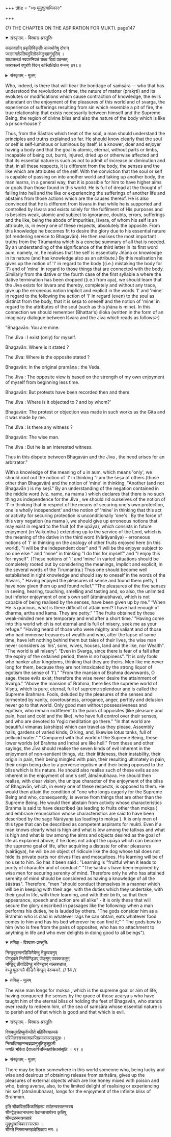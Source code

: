+++
title = "०७ मुमुक्षुत्वाधिकारः"

+++

(7) THE CHAPTER ON THE ASPIRATION FOR MUKTI. page147

<details open><summary>संस्कृतम् - विश्वास-प्रस्तुतिः</summary>

कालावर्तान् प्रकृतिविकृतीः कामभोगेषु दोषान्  
ज्वालागर्तप्रतिमदुरितोदर्कदुःखानुभूतिम् ।  
याथातत्थ्यं स्वपरनियतं यच्च दिव्यं पदन्तत्  
काराकल्पं वपुरपि विदन् कस्तितिक्षेत बन्धम् ॥१८॥
</details>

<details><summary>संस्कृतम् - मूलम्</summary>

कालावर्तान् प्रकृतिविकृतीः कामभोगेषु दोषान्  
ज्वालागर्तप्रतिमदुरितोदर्कदुःखानुभूतिम् ।  
याथातत्थ्यं स्वपरनियतं यच्च दिव्यं पदन्तत्  
काराकल्पं वपुरपि विदन् कस्तितिक्षेत बन्धम् ॥१८॥
</details>

Who, indeed, is there that will bear the bondage of saṁsāra -- who that has understood the revolutions of time, the nature of matter (prakṛti) and its evolutes or modifications which cause contraction of knowledge, the evils attendant on the enjoyment of the pleasures of this world and of svarga, the experience of sufferings resulting from sin which resemble a pit of fire, the true relationship that exists necessarily between himself and the Supreme Being, the region of divine bliss and also the nature of the body which is like a prison-house ?

Thus, from the Śāstras which treat of the soul, a man should understand the principles and truths explained so far. He should know clearly that the soul or self is self-luminous or luminous by itself, is a knower, doer and enjoyer having a body and that the goal is atomic, eternal, without parts or limbs, incapable of being cut, burnt, injured, dried up or otherwise affected and that its essential nature is such as not to admit of increase or diminution and that, in all these respects, it is different from the body, the senses and the like which are attributes of the self. With the conviction that the soul or self is capable of passing on into another world and taking up another body, the man learns, in a general way, that it is possible for him to have higher aims or goals than those found in this world. He is full of dread at the thought of falling into hell and the like or experiencing the sufferings of another life and abstains from those actions which are the causes thereof. He is also convinced that he is different from Iśvara in that while he is supported and controlled by Iśvara and exists solely for the fulfilment of His purposes and is besides weak, atomic and subject to ignorance, doubts, errors, sufferings and the like, being the abode of impurities, Iśvara, of whom his self is an attribute, is, in every one of these respects, absolutely the opposite. From this knowledge he becomes fit to desire the glory due to his essential nature (of rendering service to Bhagavān). He then realises the most important truths from the Tirumantra which is a concise summary of all that is needed. By an understanding of the significance of the third letter in its first word aum, namely, m, he realises that the self is essentially Jñāna or knowledge in its nature (and has knowledge also as an attribute.) By this realisation he gives up the notion of 'I' in regard to the body ((i.e.) mistaking the body for 'I') and of 'mine' in regard to those things that are connected with the body. Similarly from the dative or the fourth case of the first syllable a where the dative termination has been dropped ((i.e.) from aya), we should learn that the Jīva   exists for Iśvara and thereby, completely and without any trace, give up the erroneous notion implicit and explicit in the words 'I' and 'mine' in regard to the following the action of 'I' in regard (even) to the soul as distinct from the body, that it is śeṣa to oneself and the notion of 'mine' in regard to the attributes of the soul (such as this jñāna is mine). In this connection we should remember (Bhattar's) śloka  (written in the form of an imaginary dialogue between Iśvara and the Jīva   which reads as follows:-)

"Bhagavān: You are mine.

The Jīva   : I exist (only) for myself.

Bhagavān: Where is it stated ?

The Jīva: Where is the opposite stated ?

Bhagavān: In the original pramāṇa : the Veda.

The Jīva  : The opposite view is based on the strength of my own enjoyment of myself from beginning less time.

Bhagavān: But protests have been recorded then and there.

The Jīva   : Where is it objected to ? and by whom?'

Bhagavān: The protest or objection was made in such works as the Gita and it was made by me.

The Jīva  : Is there any witness ?

Bhagavān: The wise man.

The Jīva   : But he is an interested witness.

Thus in this dispute between Bhagavān and the Jīva  , the need arises for an arbitrator."

With a knowledge of the meaning of u in aum, which means 'only', we should root out the notion of 'I' in thinking "I am the śeṣa of others (those other than Bhagavān) and the notion of ‘mine' in thinking, "Another (and not Bhagavān ) is my śeṣī." By an understanding of the negation contained in the middle word (viz. namo, na mama ) which declares that there is no such thing as independence for the Jīva  , we should rid ourselves of the notion of 'I' in thinking that in respect of the means of securing one's own protection, one is wholly independent' and the notion of 'mine' in thinking that this act or activity for securing protection is unconditionally 'one's.' By the force of this very negation (na mama ), we should give up erroneous notions that may exist in regard to the fruit (of the upāya), which consists in future enjoyment (in Vaikuṇṭha  ) extending up to the service of the Lord, which is the meaning of the dative in the third word (Nārāyanāya) - erroneous notions of 'I' in thinking on the analogy of other fruits enjoyed here (in this world), "I will be the independent doer” and “I will be the enjoyer subject to no one else " and "mine" in thinking "I do this for myself" and "I enjoy this for myself". (These notions of 'I' and 'mine' in varied situations should be completely rooted out by considering the meanings, implicit and explicit, in the several words of the Tirumantra.) Thus one should become well established in right knowledge and should say to oneself in the words of the Alwars, " Having enjoyed the pleasures of sense and found them petty, I have now given them up and found relief." "The pleasures of the five senses in seeing, hearing, touching, smelling and tasting and, so also, the unlimited but inferior enjoyment of one's own self (ātmānubhava), which is not capable of being realised by the senses, have been given up by me.” “When He is gracious, what is there difficult of attainment? I have had enough of dharma, artha and kama. They are petty." "The fruits obtained by these weak-minded men are temporary and end after a short time.' "Having come into this world which is not eternal and is full of misery, seek me as your refuge." "Having heard of those who were mighty and valiant and of those who had immense treasures of wealth and who, after the lapse of some time, have left nothing behind them but tales of their lives, the wise man never considers as 'his', sons, wives, houses, land and the like, nor Wealth". "The world is all misery”. “Even in Svarga, since there is fear of a fall after the expiry of the ordained period, there is no happiness". "It is only fools who hanker after kingdoms, thinking that they are theirs. Men like me never long for them, because they are not intoxicated by the strong liquor of egotism the sense of 'I')." "From the mansion of Brahma downwards, O sage, these evils exist; therefore the wise never desire the attainment of Svarga." "Above the mansion of Brahma, there lies the supreme world of Viṣṇu, which is pure, eternal, full of supreme splendour and is called the Supreme Brahman. Fools, deluded by the pleasures of the senses and tormented by vanity, covetousness, arrogance, anger, perfidy and delusion never go to that world. Only good men without possessiveness and egotism, who remain indifferent to the pairs of opposites (like pleasure and pain, heat and cold and the like), who have full control over their senses, and who are devoted to Yogic meditation go there." "In that world are beautiful vimanas (airships) which can travel as they please, Assembly halls, gardens of varied kinds, O king, and, likewise lotus tanks, full of pellucid water.” “ Compared with that world of the Supreme Being, these lower worlds (of Brahma and Indra) are like hell." From these and other sayings, the Jīva   should realise the seven kinds of evil inherent in the enjoyment of non-sentient things, viz. their littleness, their instability, their origin in pain, their being mingled with pain, their resulting ultimately in pain, their origin being due to a perverse egotism and their being opposed to the bliss which is his nature. He should also realise such of these evils as are inherent in the enjoyment of one's self, ātmānubhava. He should then realise, with clear vision, the unique character of the enjoyment of the bliss of Bhagavān, which, in every one of these respects, is opposed to them. He would then attain the condition of "one who longs eagerly for the Supreme Being and who, consequently, is averse from things that are other than the Supreme Being. He would then abstain from activity whose characteristics Brahma is said to have described (as leading to fruits other than mokṣa ) and embrace renunciation whose characteristics are said to have been described by the sage Nārāyaṇa  (as leading to mokṣa ). It is only men of this type that can be described as competent aspirants for mukti. Even if a man knows clearly what is high and what is low among the tattvas and what is high and what is low among the aims and objects desired as the goal of life as explained above, if he does not adopt the upāya which can become the supreme goal of life, after acquiring a distaste for other pleasures (vairāgya), he will be an object of ridicule like the dog whose tail does not hide its private parts nor drives flies and mosquitoes. His learning will be of no use to him. So has it been said : "Learning is "fruitful when it leads to purity of character and of conduct:" "The śāstra s have been enjoined by wise men for securing serenity of mind. Therefore only he who has attained serenity of mind should be considered as having a knowledge of all the śāstras". Therefore, "men "should conduct themselves in a manner which will be in keeping with their age, with the duties which they undertake, with their goal in life, with their learning, and with their birth, so that their appearance, speech and action are all alike" - it is only these that will secure the glory described in passages like the following: when a man performs his duties, he is lauded by others. "The gods consider him as a Brahmin who is clad in whatever rags he can obtain, eats whatever food comes to him and has his bed wherever he can find it;" " The gods bow to him (who is free from the pairs of opposites, who has no attachment to anything in life and who ever delights in doing good to all beings").

<details open><summary>तमिऴ् - विश्वास-प्रस्तुतिः</summary>

निण्ड्रबुराणनडियिणैयेन्दु नॆडुम्बयनुम्  
पॊण्ड्रुदले निलैयॆण्ड्रिडप् पॊङ्गुम् पवक्कडलुम्  
नण्ड्रिदु तीयदिदॆण्ड्रु नविण्ड्रवर् नल्लरुळाल्  
वॆण्ड्रु पुलन्गळै वीडिनै वेण्डुम् पॆरुम्बयने. // 14 //
</details>

<details><summary>तमिऴ् - मूलम्</summary>

निण्ड्रबुराणनडियिणैयेन्दु नॆडुम्बयनुम्  
पॊण्ड्रुदले निलैयॆण्ड्रिडप् पॊङ्गुम् पवक्कडलुम्  
नण्ड्रिदु तीयदिदॆण्ड्रु नविण्ड्रवर् नल्लरुळाल्  
वॆण्ड्रु पुलन्गळै वीडिनै वेण्डुम् पॆरुम्बयने. // 14 //
</details>

The wise man longs for mokṣa , which is the supreme goal or aim of life, having conquered the senses by the grace of those ācārya s who have taught him of the eternal bliss of holding the feet of Bhagavān, who stands ever ready to redeem him, of the sea of saṁsāra whose essential nature is to perish and of that which is good and that which is evil.

<details open><summary>संस्कृतम् - विश्वास-प्रस्तुतिः</summary>

विषमधुबहिष्कुर्वन्धीरो बहिर्विषयात्मकं  
परिमितरसस्वात्मप्राप्तिप्रयासपराङ्मुखः ।  
निरवधिमहानन्दब्रह्मानुभूतिकुतूहली  
जगति भविता दैवात्कश्चिज्जिहासितसंसृतिः ॥ १९ ॥
</details>

<details><summary>संस्कृतम् - मूलम्</summary>

विषमधुबहिष्कुर्वन्धीरो बहिर्विषयात्मकं  
परिमितरसस्वात्मप्राप्तिप्रयासपराङ्मुखः ।  
निरवधिमहानन्दब्रह्मानुभूतिकुतूहली  
जगति भविता दैवात्कश्चिज्जिहासितसंसृतिः ॥ १९ ॥
</details>

There may be born somewhere in this world someone who, being lucky and wise and desirous of obtaining release from saṁsāra, gives up the pleasures of external objects which are like honey mixed with poison and who, being averse, also, to the limited delight of realising or experiencing his self (atmānubhava), longs for the enjoyment of the infinite bliss of Brahman.

इति श्रीकवितार्किकसिंहस्य सर्वतन्त्रस्वतन्त्रस्य  
श्रीमद्वेङ्कटनाथस्य वेदान्ताचार्यस्य कृतिषु  
श्रीमद्रहस्यत्रयसारे  
मुमुक्षुत्वाधिकारस्सप्तमः ॥  
श्रीमते निगमान्तमहादेशिकाय नमः ॥

